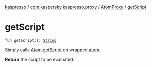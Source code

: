 [kaspresso](../../index.md) / [com.kaspersky.kaspresso.proxy](../index.md) / [AtomProxy](index.md) / [getScript](./get-script.md)

# getScript

`fun getScript(): `[`String`](https://kotlinlang.org/api/latest/jvm/stdlib/kotlin/-string/index.html)

Simply calls [Atom.getScript](#) on wrapped [atom](#).

**Return**
the script to be evaluated.

